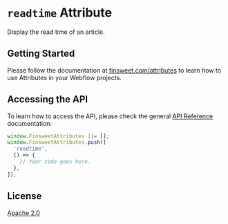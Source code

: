 # `readtime` Attribute

Display the read time of an article.

## Getting Started

Please follow the documentation at [finsweet.com/attributes](https://www.finsweet.com/attributes) to learn how to use Attributes in your Webflow projects.

## Accessing the API

To learn how to access the API, please check the general [API Reference](../attributes/README.md#api-reference) documentation:

```javascript
window.FinsweetAttributes ||= [];
window.FinsweetAttributes.push([
  'readtime',
  () => {
    // Your code goes here.
  },
]);
```

## License

[Apache 2.0](../../LICENSE.md)
